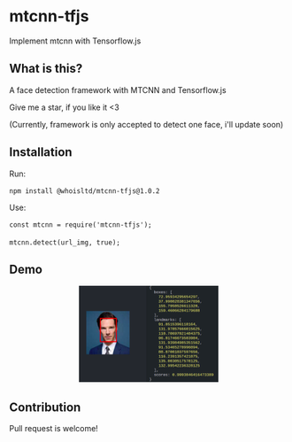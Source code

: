 # mtcnn-tfjs
Implement mtcnn with Tensorflow.js
## What is this?

A face detection framework with MTCNN and Tensorflow.js

Give me a star, if you like it <3

(Currently, framework is only accepted to detect one face, i'll update soon)

## Installation

Run:
```
npm install @whoisltd/mtcnn-tfjs@1.0.2
```

Use:
 ```
const mtcnn = require('mtcnn-tfjs');

mtcnn.detect(url_img, true);
```

## Demo

<p align="center"><img src="https://raw.githubusercontent.com/whoisltd/mtcnn-tfjs/master/images/result.png" width="50%" height="50%"></p>

## Contribution
Pull request is welcome!
